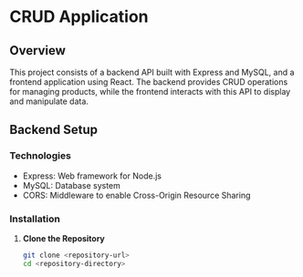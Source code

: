 # CRUD Application

## Overview

This project consists of a backend API built with Express and MySQL, and a frontend application using React. The backend provides CRUD operations for managing products, while the frontend interacts with this API to display and manipulate data.

## Backend Setup

### Technologies

- Express: Web framework for Node.js
- MySQL: Database system
- CORS: Middleware to enable Cross-Origin Resource Sharing

### Installation

1. **Clone the Repository**

   ```bash
   git clone <repository-url>
   cd <repository-directory>
